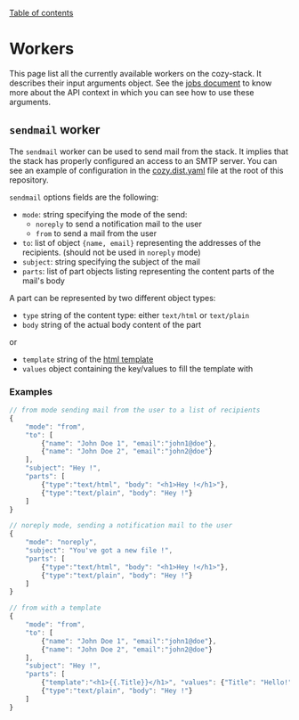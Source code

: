 [Table of contents](README.md#table-of-contents)

# Workers

This page list all the currently available workers on the cozy-stack. It
describes their input arguments object. See the [jobs document](./jobs.md) to
know more about the API context in which you can see how to use these
arguments.

## `sendmail` worker

The `sendmail` worker can be used to send mail from the stack. It implies that
the stack has properly configured an access to an SMTP server. You can see an
example of configuration in the [cozy.dist.yaml](../cozy.dist.yaml) file at
the root of this repository.

`sendmail` options fields are the following:

- `mode`: string specifying the mode of the send:
    - `noreply` to send a notification mail to the user
    - `from` to send a mail from the user
- `to`: list of object `{name, email}` representing the addresses of the
  recipients. (should not be used in `noreply` mode)
- `subject`: string specifying the subject of the mail
- `parts`: list of part objects listing representing the content parts of the
  mail's body

A part can be represented by two different object types:

  - `type` string of the content type: either `text/html` or `text/plain`
  - `body` string of the actual body content of the part

or

  - `template` string of the [html template](https://golang.org/pkg/html/template/)
  - `values` object containing the key/values to fill the template with

### Examples

```js
// from mode sending mail from the user to a list of recipients
{
    "mode": "from",
    "to": [
        {"name": "John Doe 1", "email":"john1@doe"},
        {"name": "John Doe 2", "email":"john2@doe"}
    ],
    "subject": "Hey !",
    "parts": [
        {"type":"text/html", "body": "<h1>Hey !</h1>"},
        {"type":"text/plain", "body": "Hey !"}
    ]
}

// noreply mode, sending a notification mail to the user
{
    "mode": "noreply",
    "subject": "You've got a new file !",
    "parts": [
        {"type":"text/html", "body": "<h1>Hey !</h1>"},
        {"type":"text/plain", "body": "Hey !"}
    ]
}

// from with a template
{
    "mode": "from",
    "to": [
        {"name": "John Doe 1", "email":"john1@doe"},
        {"name": "John Doe 2", "email":"john2@doe"}
    ],
    "subject": "Hey !",
    "parts": [
        {"template":"<h1>{{.Title}}</h1>", "values": {"Title": "Hello!"}},
        {"type":"text/plain", "body": "Hey !"}
    ]
}
```
